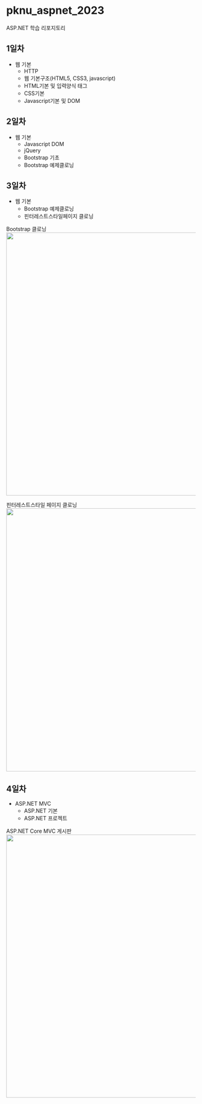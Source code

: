 # pknu_aspnet_2023
ASP.NET 학습 리포지토리

## 1일차
- 웹 기본
	- HTTP
	- 웹 기본구조(HTML5, CSS3, javascript)
	- HTML기본 및 입력양식 태그
	- CSS기본
	- Javascript기본 및 DOM
	
## 2일차
- 웹 기본
	- Javascript DOM
	- jQuery
	- Bootstrap 기초
	- Bootstrap 예제클로닝
	
## 3일차
- 웹 기본
	- Bootstrap 예제클로닝
	- 핀터레스트스타일페이지 클로닝
	
Bootstrap 클로닝  
<img src="https://github.com/ZZO-ZHO/pknu_aspnet_2023/blob/main/Day03/images/boot.gif?raw=true" width="700">

핀터레스트스타일 페이지 클로닝  
<img src="https://github.com/ZZO-ZHO/pknu_aspnet_2023/blob/main/Day03/images/pinterest.gif?raw=true" width="700">

## 4일차
- ASP.NET MVC
	- ASP.NET 기본
	- ASP.NET 프로젝트

ASP.NET Core MVC 게시판
<img src="https://github.com/ZZO-ZHO/pknu_aspnet_2023/blob/main/Day04/images/aspnet.png?raw=true" width="700">